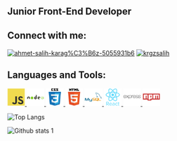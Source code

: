 <h2 align="left" color="blue">Junior Front-End Developer</h2>

<h2 align="left">Connect with me:</h2>
<p align="left">
  <a href="https://www.linkedin.com/in/ahmet-salih-karag%C3%B6z-5055931b6/" target="blank"><img align="center" src="https://raw.githubusercontent.com/rahuldkjain/github-profile-readme-generator/master/src/images/icons/Social/linked-in-alt.svg" alt="ahmet-salih-karag%C3%B6z-5055931b6" height="30" width="40" /></a>
  <a href="https://www.instagram.com/krgzsalih/" target="blank"><img align="center" src="https://raw.githubusercontent.com/rahuldkjain/github-profile-readme-generator/master/src/images/icons/Social/instagram.svg" alt="krgzsalih" height="30" width="40" /></a>
</p>

<h2 align="left">Languages and Tools:</h2>
<p align="left"> 
  
  <a href="https://developer.mozilla.org/en-US/docs/Web/JavaScript" target="_blank" rel="noreferrer"> 
    <img src="https://raw.githubusercontent.com/devicons/devicon/master/icons/javascript/javascript-original.svg" alt="javascript" width="40" height="40"/>
  </a>
  <a href="https://www.w3schools.com/nodejs/nodejs_intro.asp" target="_blank" rel="noreferrer"> 
    <img src="https://raw.githubusercontent.com/devicons/devicon/master/icons/nodejs/nodejs-original-wordmark.svg" alt="nodejs" width="40" height="40"/>
  </a>
  <a href="https://www.w3schools.com/css/" target="_blank" rel="noreferrer"> 
    <img src="https://raw.githubusercontent.com/devicons/devicon/master/icons/css3/css3-original-wordmark.svg" alt="css3" width="40" height="40"/> 
  </a> 
  <a href="https://www.w3.org/html/" target="_blank" rel="noreferrer"> 
    <img src="https://raw.githubusercontent.com/devicons/devicon/master/icons/html5/html5-original-wordmark.svg" alt="html5" width="40" height="40"/> 
  </a>
  <a href="https://www.w3schools.com/nodejs/nodejs_mysql.asp" target="_blank" rel="noreferrer"> 
    <img src="https://raw.githubusercontent.com/devicons/devicon/master/icons/mysql/mysql-original-wordmark.svg" alt="mysql" width="40" height="40"/> 
  </a>
    <a href="https://tr.reactjs.org/" target="_blank" rel="noreferrer"> 
    <img src="https://raw.githubusercontent.com/devicons/devicon/master/icons/react/react-original-wordmark.svg" alt="react" width="40" height="40"/> 
  </a>
  </a>
    <a href="  https://developer.mozilla.org/en-US/docs/Learn/Server-side/Express_Nodejs/Introduction" target="_blank" rel="noreferrer"> 
    <img src="https://raw.githubusercontent.com/devicons/devicon/master/icons/express/express-original-wordmark.svg" alt="express" width="40" height="40"/> 
  </a>
  </a>
    <a href="https://www.w3schools.com/nodejs/nodejs_npm.asp" target="_blank" rel="noreferrer"> 
    <img src="https://raw.githubusercontent.com/devicons/devicon/master/icons/npm/npm-original-wordmark.svg" alt="npm" width="40" height="40"/> 
  </a>
 </p>
 
![Top Langs](https://github-readme-stats.vercel.app/api/top-langs/?username=krgzsalih&theme=tokyonight)

![Github stats 1](https://github-readme-stats.vercel.app/api?username=krgzsalih&show_icons=true&theme=tokyonight)
